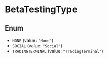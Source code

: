 # BetaTestingType

## Enum

* `NONE` (value: `"None"`)
* `SOCIAL` (value: `"Social"`)
* `TRADINGTERMINAL` (value: `"TradingTerminal"`)
